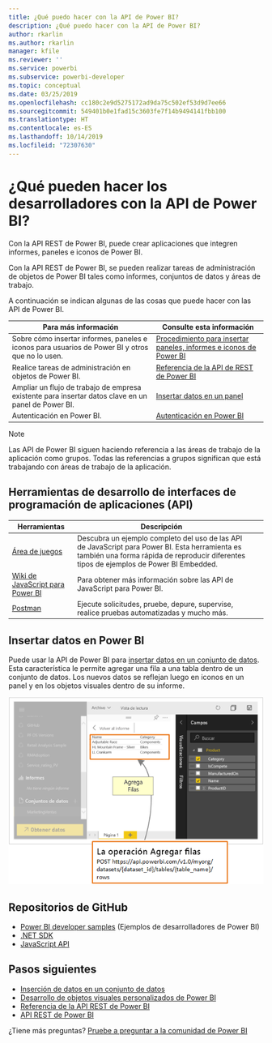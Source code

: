 ```yaml
---
title: ¿Qué puedo hacer con la API de Power BI?
description: ¿Qué puedo hacer con la API de Power BI?
author: rkarlin
ms.author: rkarlin
manager: kfile
ms.reviewer: ''
ms.service: powerbi
ms.subservice: powerbi-developer
ms.topic: conceptual
ms.date: 03/25/2019
ms.openlocfilehash: cc180c2e9d5275172ad9da75c502ef53d9d7ee66
ms.sourcegitcommit: 549401b0e1fad15c3603fe7f14b9494141fbb100
ms.translationtype: HT
ms.contentlocale: es-ES
ms.lasthandoff: 10/14/2019
ms.locfileid: "72307630"
---
```

# <a name="what-can-developers-do-with-the-power-bi-api"></a>¿Qué pueden hacer los desarrolladores con la API de Power BI?

Con la API REST de Power BI, puede crear aplicaciones que integren informes, paneles e iconos de Power BI.

Con la API REST de Power BI, se pueden realizar tareas de administración de objetos de Power BI tales como informes, conjuntos de datos y áreas de trabajo.

A continuación se indican algunas de las cosas que puede hacer con las API de Power BI.

| **Para más información** | **Consulte esta información** |
|----------------------------------------------------------------------------------|------------------------------------------------------------------------------------|
| Sobre cómo insertar informes, paneles e iconos para usuarios de Power BI y otros que no lo usen. | [Procedimiento para insertar paneles, informes e iconos de Power BI](embedding-content.md) |
| Realice tareas de administración en objetos de Power BI. | [Referencia de la API de REST de Power BI](https://docs.microsoft.com/rest/api/power-bi/) |
| Ampliar un flujo de trabajo de empresa existente para insertar datos clave en un panel de Power BI. | [Insertar datos en un panel](walkthrough-push-data.md) |
| Autenticación en Power BI. | [Autenticación en Power BI](get-azuread-access-token.md) |

> [!NOTE]
> Las API de Power BI siguen haciendo referencia a las áreas de trabajo de la aplicación como grupos. Todas las referencias a grupos significan que está trabajando con áreas de trabajo de la aplicación.

## <a name="api-developer-tools"></a>Herramientas de desarrollo de interfaces de programación de aplicaciones (API)

| Herramientas | Descripción |  |  |
|-------------------------|---------------------------------------------------------------------------------------------------------------------------------------------------|---|---|
| [Área de juegos](https://microsoft.github.io/PowerBI-JavaScript/demo) | Descubra un ejemplo completo del uso de las API de JavaScript para Power BI. Esta herramienta es también una forma rápida de reproducir diferentes tipos de ejemplos de Power BI Embedded. |  |  |
| [Wiki de JavaScript para Power BI](https://github.com/Microsoft/powerbi-javascript/wiki) | Para obtener más información sobre las API de JavaScript para Power BI. |  |  |
| [Postman](https://www.getpostman.com/) | Ejecute solicitudes, pruebe, depure, supervise, realice pruebas automatizadas y mucho más. |

## <a name="push-data-into-power-bi"></a>Insertar datos en Power BI

Puede usar la API de Power BI para [insertar datos en un conjunto de datos](walkthrough-push-data.md). Esta característica le permite agregar una fila a una tabla dentro de un conjunto de datos. Los nuevos datos se reflejan luego en iconos en un panel y en los objetos visuales dentro de su informe.

![Ejemplo de inserción de datos](media/what-can-you-do/powerbi-push-data.png)

## <a name="github-repositories"></a>Repositorios de GitHub

* [Power BI developer samples](https://github.com/Microsoft/PowerBI-Developer-Samples) (Ejemplos de desarrolladores de Power BI)
* [.NET SDK](https://github.com/Microsoft/PowerBI-CSharp)
* [JavaScript API](https://github.com/Microsoft/PowerBI-JavaScript)

## <a name="next-steps"></a>Pasos siguientes

* [Inserción de datos en un conjunto de datos](walkthrough-push-data.md)
* [Desarrollo de objetos visuales personalizados de Power BI](visuals/custom-visual-develop-tutorial.md)
* [Referencia de la API REST de Power BI](rest-api-reference.md)
* [API REST de Power BI](https://docs.microsoft.com/rest/api/power-bi/)

¿Tiene más preguntas? [Pruebe a preguntar a la comunidad de Power BI](http://community.powerbi.com/)
